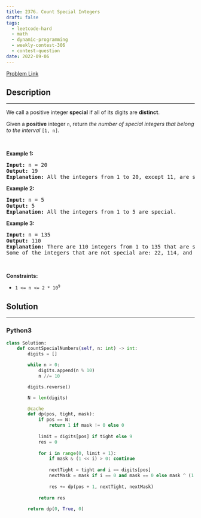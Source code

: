 ```yaml
---
title: 2376. Count Special Integers
draft: false
tags: 
  - leetcode-hard
  - math
  - dynamic-programming
  - weekly-contest-306
  - contest-question
date: 2022-09-06
---
```


[Problem Link](https://leetcode.com/problems/count-special-integers/)

## Description

---
<p>We call a positive integer <strong>special</strong> if all of its digits are <strong>distinct</strong>.</p>

<p>Given a <strong>positive</strong> integer <code>n</code>, return <em>the number of special integers that belong to the interval </em><code>[1, n]</code>.</p>

<p>&nbsp;</p>
<p><strong class="example">Example 1:</strong></p>

<pre>
<strong>Input:</strong> n = 20
<strong>Output:</strong> 19
<strong>Explanation:</strong> All the integers from 1 to 20, except 11, are special. Thus, there are 19 special integers.
</pre>

<p><strong class="example">Example 2:</strong></p>

<pre>
<strong>Input:</strong> n = 5
<strong>Output:</strong> 5
<strong>Explanation:</strong> All the integers from 1 to 5 are special.
</pre>

<p><strong class="example">Example 3:</strong></p>

<pre>
<strong>Input:</strong> n = 135
<strong>Output:</strong> 110
<strong>Explanation:</strong> There are 110 integers from 1 to 135 that are special.
Some of the integers that are not special are: 22, 114, and 131.</pre>

<p>&nbsp;</p>
<p><strong>Constraints:</strong></p>

<ul>
	<li><code>1 &lt;= n &lt;= 2 * 10<sup>9</sup></code></li>
</ul>


## Solution

---
### Python3
``` py title='count-special-integers'
class Solution:
    def countSpecialNumbers(self, n: int) -> int:
        digits = []

        while n > 0:
            digits.append(n % 10)
            n //= 10

        digits.reverse()

        N = len(digits)

        @cache
        def dp(pos, tight, mask):
            if pos == N:
                return 1 if mask != 0 else 0
            
            limit = digits[pos] if tight else 9
            res = 0
            
            for i in range(0, limit + 1):
                if mask & (1 << i) > 0: continue
            
                nextTight = tight and i == digits[pos]
                nextMask = mask if i == 0 and mask == 0 else mask ^ (1 << i)
                
                res += dp(pos + 1, nextTight, nextMask)
                
            return res
    
        return dp(0, True, 0)
                
                
```

